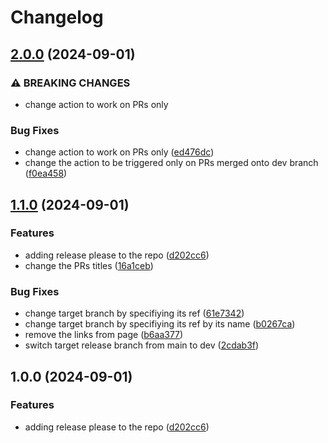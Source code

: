 # Changelog

## [2.0.0](https://github.com/ahmedsweng/release-please-with-nextjs/compare/v1.1.0...v2.0.0) (2024-09-01)


### ⚠ BREAKING CHANGES

* change action to work on PRs only

### Bug Fixes

* change action to work on PRs only ([ed476dc](https://github.com/ahmedsweng/release-please-with-nextjs/commit/ed476dc390fd8a1caf6fc9177ca72000947f310f))
* change the action to be triggered only on PRs merged onto dev branch ([f0ea458](https://github.com/ahmedsweng/release-please-with-nextjs/commit/f0ea45857d1b06291fb1f02187542d21f720e88b))

## [1.1.0](https://github.com/ahmedsweng/release-please-with-nextjs/compare/v1.0.1...v1.1.0) (2024-09-01)


### Features

* adding release please to the repo ([d202cc6](https://github.com/ahmedsweng/release-please-with-nextjs/commit/d202cc627ffd059219b50f38b01870eddb8d3c5f))
* change the PRs titles ([16a1ceb](https://github.com/ahmedsweng/release-please-with-nextjs/commit/16a1ceb4704fbfc8deb35ff1d72c4b8169db1375))


### Bug Fixes

* change target branch by specifiying its ref ([61e7342](https://github.com/ahmedsweng/release-please-with-nextjs/commit/61e7342e1e4492ba2b8a8ed0e647c0403ae77702))
* change target branch by specifiying its ref by its name ([b0267ca](https://github.com/ahmedsweng/release-please-with-nextjs/commit/b0267cabfd8be80688d259307529d8665b6d2ec2))
* remove the links from page ([b6aa377](https://github.com/ahmedsweng/release-please-with-nextjs/commit/b6aa377bc9d5dd49b01d8e941e13baabe87150a2))
* switch target release branch from main to dev ([2cdab3f](https://github.com/ahmedsweng/release-please-with-nextjs/commit/2cdab3fa3fa1fb01b6f02ea526e4dcdefab14a57))

## 1.0.0 (2024-09-01)


### Features

* adding release please to the repo ([d202cc6](https://github.com/ahmedsweng/release-please-with-nextjs/commit/d202cc627ffd059219b50f38b01870eddb8d3c5f))
